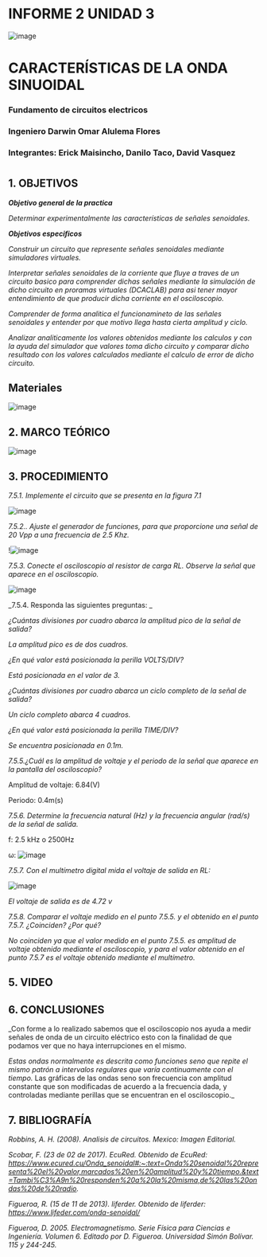 # INFORME 2 UNIDAD 3

![image](https://user-images.githubusercontent.com/85728185/122873688-b1ff8480-d2f7-11eb-8db4-6c559deb9572.png)

# CARACTERÍSTICAS DE LA ONDA SINUOIDAL

### Fundamento de circuitos electricos
### Ingeniero  Darwin Omar Alulema Flores

### Integrantes: Erick Maisincho, Danilo Taco, David Vasquez
#

## 1. OBJETIVOS

***Objetivo general de la practica***

_Determinar experimentalmente las características de señales senoidales._

***Objetivos especificos***

_Construir un circuito que represente señales senoidales mediante simuladores virtuales._

_Interpretar señales senoidales de la corriente que fluye a traves de un circuito basico para comprender dichas señales mediante la simulación de dicho circuito en proramas virtuales (DCACLAB) para asi tener mayor entendimiento de que producir dicha corriente en el osciloscopio._

_Comprender de forma analitica el funcionamineto de las señales senoidales y entender por que motivo llega hasta cierta amplitud y ciclo._

_Analizar analiticamente los valores obtenidos mediante los calculos y con la ayuda del simulador que valores toma dicho circuito y  comparar dicho resultado con los valores calculados mediante el calculo de error de dicho circuito._


## Materiales

![image](https://user-images.githubusercontent.com/85728185/132267430-566043d9-c8ee-49c1-adc8-34a303c528be.png)

## 2. MARCO TEÓRICO 

![image](https://user-images.githubusercontent.com/85259801/132377978-3fec477f-e847-443c-aef6-9a0c3b3c79c4.png)


## 3. PROCEDIMIENTO

_7.5.1. Implemente el circuito que se presenta en la figura 7.1_

![image](https://user-images.githubusercontent.com/85259801/132255995-db98e4e7-22a1-42ff-9050-1b2247a94443.png)

_7.5.2.. Ajuste el generador de funciones, para que proporcione una señal de 20 Vpp a
una frecuencia de 2.5 Khz._

!![image](https://user-images.githubusercontent.com/85259801/132271474-8581303c-305d-43c4-82cf-2867f9b950cf.png)

_7.5.3. Conecte el osciloscopio al resistor de carga RL. Observe la señal que aparece en
el osciloscopio._

![image](https://user-images.githubusercontent.com/85259801/132271561-0c471e8c-ced9-45a0-b4e6-f72012df738f.png)

_7.5.4. Responda las siguientes preguntas: _

_¿Cuántas divisiones por cuadro abarca la amplitud pico de la señal de salida?_

_La amplitud pico es de dos cuadros._

_¿En qué valor está posicionada la perilla VOLTS/DIV?_

_Está posicionada en el valor de 3._

_¿Cuántas divisiones por cuadro abarca un ciclo completo de la señal de salida?_

_Un ciclo completo abarca 4 cuadros._ 

_¿En qué valor está posicionada la perilla TIME/DIV?_

_Se encuentra posicionada en 0.1m._

_7.5.5.¿Cuál es la amplitud de voltaje y el periodo de la señal que aparece en la pantalla
del osciloscopio?_

Amplitud de voltaje: 6.84(V)

Periodo: 0.4m(s)

_7.5.6. Determine la frecuencia natural (Hz) y la frecuencia angular (rad/s) de la señal de
salida._

f: 2.5 kHz o 2500Hz

ω: ![image](https://user-images.githubusercontent.com/84418933/132284618-703bf843-df8c-45b2-85dd-b55a0690aeb1.png)

_7.5.7. Con el multímetro digital mida el voltaje de salida en RL:_ 

![image](https://user-images.githubusercontent.com/85259801/132272107-03d61e89-eb32-4219-a9bc-02124c8b418d.png)

_El voltaje de salida es de 4.72 v_

_7.5.8. Comparar el voltaje medido en el punto 7.5.5. y el obtenido en el punto 7.5.7.
¿Coinciden? ¿Por qué?_

_No coinciden ya que el valor medido en el punto 7.5.5. es amplitud de voltaje obtenido mediante el osciloscopio, y para el valor obtenido en el punto 7.5.7 es el voltaje obtenido mediante el multímetro._

## 5. VIDEO



## 6. CONCLUSIONES

_Con forme a lo realizado sabemos que el osciloscopio nos ayuda a medir señales de onda de un circuito eléctrico esto con la finalidad de que podamos ver que no haya interrupciones en el mismo. 

_Estas ondas normalmente es descrita como funciones seno que repite el mismo patrón a intervalos regulares que varía continuamente con el tiempo._
Las gráficas de las ondas seno son frecuencia con amplitud constante que son modificadas de acuerdo a la frecuencia dada, y controladas mediante perillas que se encuentran en el osciloscopio._


## 7. BIBLIOGRAFÍA

_Robbins, A. H. (2008). Analisis de circuitos. Mexico: Imagen Editorial._

_Scobar, F. (23 de 02 de 2017). EcuRed. Obtenido de EcuRed: https://www.ecured.cu/Onda_senoidal#:~:text=Onda%20senoidal%20representa%20el%20valor,marcados%20en%20amplitud%20y%20tiempo.&text=Tambi%C3%A9n%20responden%20a%20la%20misma,de%20las%20ondas%20de%20radio._

_Figueroa, R. (15 de 11 de 2013). liferder. Obtenido de liferder: https://www.lifeder.com/onda-senoidal/_

_Figueroa, D. 2005. Electromagnetismo. Serie Física para Ciencias e Ingeniería. Volumen 6. Editado por D. Figueroa. Universidad Simón Bolívar. 115 y 244-245._

























